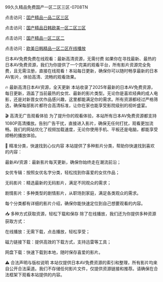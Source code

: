 99久久精品免费国产一区二区三区-0708TN

点击访问：<a href="https://heiliaoga6s9v.pages.dev">囯产精品一品二区三区</a>

点击访问：<a href="https://heiliaoow5kzm.pages.dev">国产精品日韩欧美一区二区三区</a>

点击访问：<a href="https://heiliaoxwd5i8.pages.dev">国产精品一区二区二</a>

点击访问：<a href="https://heiliaowt0d7p.pages.dev">欧美日韩精品一区二区在线播放</a>

日本AV免费免费在线观看：最新高清资源，无需付费
如果你在寻找最新、最热的日本AV免费资源，我们为你提供了一个完美的观看平台，所有影片资源完全免费，且无需注册，直接在线观看！本站每日更新，确保你可以随时畅享最新的日本AV影片，体验高清、流畅的观看效果。

🔥 最新高清日本AV资源，全天更新
本站收录了2025年最新的日本AV免费资源，每日更新，涵盖了当前最热的女优、最新的影片类型。无论你是喜欢经典的成人电影，还是对新晋女优作品感兴趣，这里都能满足你的需求。所有资源都经过严格筛选，确保每部影片都符合高清标准，让你在家也能享受影院级别的视听盛宴。

🎬 高清无广告观看体验
为了提升你的观看体验，本站所有日本AV免费资源都支持1080P高清播放。告别广告干扰，直接进入影片，确保无任何打扰，观看更加流畅。我们的网站优化了视频加载速度，无论你使用手机、平板还是电脑，都能享受顺畅的播放体验。

📂 精准分类，快速找到心仪内容
本站提供了多种影片分类，帮助你快速找到喜欢的内容：

最新AV资源：最新影片每天更新，确保你始终走在潮流前沿；

女优专辑：按照女优名字分类，轻松找到你喜爱的女优作品；

无码影片：精选最新的无码影片，满足不同观众的需求；

剧情影片：多种类型的剧情影片，从职场到家庭，满足各类观众的需求。

每个分类都有详细的影片介绍，确保你能快速定位到自己想要观看的内容。

📥 多种方式获取资源，轻松下载和保存
除了在线播放，我们还为你提供多种资源获取方式：

在线播放：无需下载，点击播放，轻松享受；

磁力链接下载：提供高效的下载方式，支持迅雷等工具；

网盘下载：快速下载到本地，随时保存喜爱的影片。

⚠️ 合法声明与版权说明
本站仅提供日本AV免费资源的索引和整理，所有影片均来自公开合法渠道。我们不存储任何影片文件，仅提供资源链接和推荐。请确保在合法框架下观看本站提供的内容。


<span style="display:none;">[Canonical link] ( https://github.com/dthh2611/7777777 ）</span>












